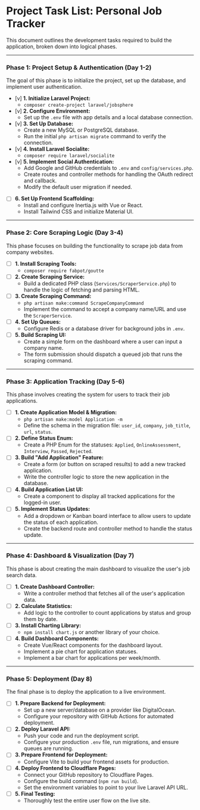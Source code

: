 # Project Task List: Personal Job Tracker

This document outlines the development tasks required to build the application, broken down into logical phases.

---

### **Phase 1: Project Setup & Authentication (Day 1-2)**

The goal of this phase is to initialize the project, set up the database, and implement user authentication.

- [v] **1. Initialize Laravel Project:**
    - `composer create-project laravel/jobsphere`
- [v] **2. Configure Environment:**
    - Set up the `.env` file with app details and a local database connection.
- [v] **3. Set Up Database:**
    - Create a new MySQL or PostgreSQL database.
    - Run the initial `php artisan migrate` command to verify the connection.
- [v] **4. Install Laravel Socialite:**
    - `composer require laravel/socialite`
- [v] **5. Implement Social Authentication:**
    - Add Google and GitHub credentials to `.env` and `config/services.php`.
    - Create routes and controller methods for handling the OAuth redirect and callback.
    - Modify the default user migration if needed.
- [ ] **6. Set Up Frontend Scaffolding:**
    - Install and configure Inertia.js with Vue or React.
    - Install Tailwind CSS and initialize Material UI.

---

### **Phase 2: Core Scraping Logic (Day 3-4)**

This phase focuses on building the functionality to scrape job data from company websites.

- [ ] **1. Install Scraping Tools:**
    - `composer require fabpot/goutte`
- [ ] **2. Create Scraping Service:**
    - Build a dedicated PHP class (`Services/ScraperService.php`) to handle the logic of fetching and parsing HTML.
- [ ] **3. Create Scraping Command:**
    - `php artisan make:command ScrapeCompanyCommand`
    - Implement the command to accept a company name/URL and use the `ScraperService`.
- [ ] **4. Set Up Queues:**
    - Configure Redis or a database driver for background jobs in `.env`.
- [ ] **5. Build Scraping UI:**
    - Create a simple form on the dashboard where a user can input a company name.
    - The form submission should dispatch a queued job that runs the scraping command.

---

### **Phase 3: Application Tracking (Day 5-6)**

This phase involves creating the system for users to track their job applications.

- [ ] **1. Create Application Model & Migration:**
    - `php artisan make:model Application -m`
    - Define the schema in the migration file: `user_id`, `company`, `job_title`, `url`, `status`.
- [ ] **2. Define Status Enum:**
    - Create a PHP Enum for the statuses: `Applied`, `OnlineAssessment`, `Interview`, `Passed`, `Rejected`.
- [ ] **3. Build "Add Application" Feature:**
    - Create a form (or button on scraped results) to add a new tracked application.
    - Write the controller logic to store the new application in the database.
- [ ] **4. Build Application List UI:**
    - Create a component to display all tracked applications for the logged-in user.
- [ ] **5. Implement Status Updates:**
    - Add a dropdown or Kanban board interface to allow users to update the status of each application.
    - Create the backend route and controller method to handle the status update.

---

### **Phase 4: Dashboard & Visualization (Day 7)**

This phase is about creating the main dashboard to visualize the user's job search data.

- [ ] **1. Create Dashboard Controller:**
    - Write a controller method that fetches all of the user's application data.
- [ ] **2. Calculate Statistics:**
    - Add logic to the controller to count applications by status and group them by date.
- [ ] **3. Install Charting Library:**
    - `npm install chart.js` or another library of your choice.
- [ ] **4. Build Dashboard Components:**
    - Create Vue/React components for the dashboard layout.
    - Implement a pie chart for application statuses.
    - Implement a bar chart for applications per week/month.

---

### **Phase 5: Deployment (Day 8)**

The final phase is to deploy the application to a live environment.

- [ ] **1. Prepare Backend for Deployment:**
    - Set up a new server/database on a provider like DigitalOcean.
    - Configure your repository with GitHub Actions for automated deployment.
- [ ] **2. Deploy Laravel API:**
    - Push your code and run the deployment script.
    - Configure your production `.env` file, run migrations, and ensure queues are running.
- [ ] **3. Prepare Frontend for Deployment:**
    - Configure Vite to build your frontend assets for production.
- [ ] **4. Deploy Frontend to Cloudflare Pages:**
    - Connect your GitHub repository to Cloudflare Pages.
    - Configure the build command (`npm run build`).
    - Set the environment variables to point to your live Laravel API URL.
- [ ] **5. Final Testing:**
    - Thoroughly test the entire user flow on the live site.